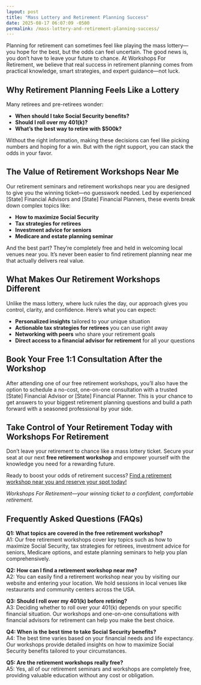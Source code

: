 ```yaml
---
layout: post
title: "Mass Lottery and Retirement Planning Success"
date: 2025-08-17 06:07:09 -0500
permalink: /mass-lottery-and-retirement-planning-success/
---
```

Planning for retirement can sometimes feel like playing the mass lottery—you hope for the best, but the odds can feel uncertain. The good news is, you don’t have to leave your future to chance. At Workshops For Retirement, we believe that real success in retirement planning comes from practical knowledge, smart strategies, and expert guidance—not luck.

## Why Retirement Planning Feels Like a Lottery

Many retirees and pre-retirees wonder:  
- **When should I take Social Security benefits?**  
- **Should I roll over my 401(k)?**  
- **What’s the best way to retire with $500k?**

Without the right information, making these decisions can feel like picking numbers and hoping for a win. But with the right support, you can stack the odds in your favor.

## The Value of Retirement Workshops Near Me

Our retirement seminars and retirement workshops near you are designed to give you the winning ticket—no guesswork needed. Led by experienced [State] Financial Advisors and [State] Financial Planners, these events break down complex topics like:

- **How to maximize Social Security**
- **Tax strategies for retirees**
- **Investment advice for seniors**
- **Medicare and estate planning seminar**

And the best part? They’re completely free and held in welcoming local venues near you. It’s never been easier to find retirement planning near me that actually delivers real value.

## What Makes Our Retirement Workshops Different

Unlike the mass lottery, where luck rules the day, our approach gives you control, clarity, and confidence. Here’s what you can expect:

- **Personalized insights** tailored to your unique situation
- **Actionable tax strategies for retirees** you can use right away
- **Networking with peers** who share your retirement goals
- **Direct access to a financial advisor for retirement** for all your questions

## Book Your Free 1:1 Consultation After the Workshop

After attending one of our free retirement workshops, you’ll also have the option to schedule a no-cost, one-on-one consultation with a trusted [State] Financial Advisor or [State] Financial Planner. This is your chance to get answers to your biggest retirement planning questions and build a path forward with a seasoned professional by your side.

## Take Control of Your Retirement Today with Workshops For Retirement

Don’t leave your retirement to chance like a mass lottery ticket. Secure your seat at our next **free retirement workshop** and empower yourself with the knowledge you need for a rewarding future.

Ready to boost your odds of retirement success? [Find a retirement workshop near you and reserve your spot today!](https://workshopsforretirement.com/)

*Workshops For Retirement—your winning ticket to a confident, comfortable retirement.*

## Frequently Asked Questions (FAQs)

**Q1: What topics are covered in the free retirement workshop?**  
A1: Our free retirement workshops cover key topics such as how to maximize Social Security, tax strategies for retirees, investment advice for seniors, Medicare options, and estate planning seminars to help you plan comprehensively.

**Q2: How can I find a retirement workshop near me?**  
A2: You can easily find a retirement workshop near you by visiting our website and entering your location. We hold sessions in local venues like restaurants and community centers across the USA.

**Q3: Should I roll over my 401(k) before retiring?**  
A3: Deciding whether to roll over your 401(k) depends on your specific financial situation. Our workshops and one-on-one consultations with financial advisors for retirement can help you make the best choice.

**Q4: When is the best time to take Social Security benefits?**  
A4: The best time varies based on your financial needs and life expectancy. Our workshops provide detailed insights on how to maximize Social Security benefits tailored to your circumstances.

**Q5: Are the retirement workshops really free?**  
A5: Yes, all of our retirement seminars and workshops are completely free, providing valuable education without any cost or obligation.

<script type="application/ld+json">
{
  "@context": "https://schema.org",
  "@type": "BlogPosting",
  "headline": "Mass Lottery and Retirement Planning Success",
  "description": "Planning for retirement can sometimes feel like playing the mass lottery—you hope for the best, but the odds can feel uncertain. Workshops For Retirement offers free in-person workshops covering Social Security, tax strategies, investment advice, Medicare, and estate planning.",
  "author": {
    "@type": "Person",
    "name": "Workshops For Retirement"
  },
  "publisher": {
    "@type": "Person",
    "name": "Workshops For Retirement"
  },
  "mainEntityOfPage": {
    "@type": "WebPage",
    "@id": "https://workshopsforretirement.com/"
  },
  "datePublished": "2024-06-01",
  "dateModified": "2024-06-01"
}
</script>

<script type="application/ld+json">
{
  "@context": "https://schema.org",
  "@type": "FAQPage",
  "mainEntity": [
    {
      "@type": "Question",
      "name": "What topics are covered in the free retirement workshop?",
      "acceptedAnswer": {
        "@type": "Answer",
        "text": "Our free retirement workshops cover key topics such as how to maximize Social Security, tax strategies for retirees, investment advice for seniors, Medicare options, and estate planning seminars to help you plan comprehensively."
      }
    },
    {
      "@type": "Question",
      "name": "How can I find a retirement workshop near me?",
      "acceptedAnswer": {
        "@type": "Answer",
        "text": "You can easily find a retirement workshop near you by visiting our website and entering your location. We hold sessions in local venues like restaurants and community centers across the USA."
      }
    },
    {
      "@type": "Question",
      "name": "Should I roll over my 401(k) before retiring?",
      "acceptedAnswer": {
        "@type": "Answer",
        "text": "Deciding whether to roll over your 401(k) depends on your specific financial situation. Our workshops and one-on-one consultations with financial advisors for retirement can help you make the best choice."
      }
    },
    {
      "@type": "Question",
      "name": "When is the best time to take Social Security benefits?",
      "acceptedAnswer": {
        "@type": "Answer",
        "text": "The best time varies based on your financial needs and life expectancy. Our workshops provide detailed insights on how to maximize Social Security benefits tailored to your circumstances."
      }
    },
    {
      "@type": "Question",
      "name": "Are the retirement workshops really free?",
      "acceptedAnswer": {
        "@type": "Answer",
        "text": "Yes, all of our retirement seminars and workshops are completely free, providing valuable education without any cost or obligation."
      }
    }
  ]
}
</script>